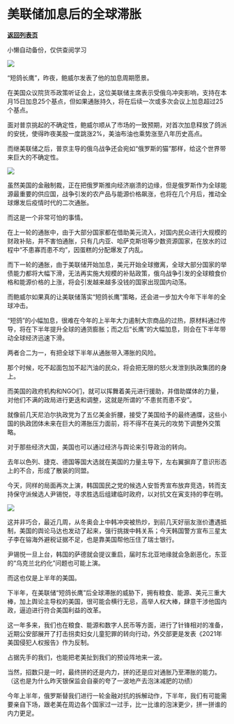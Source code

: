 # 美联储加息后的全球滞胀

[**返回列表页**](/gzh/政事堂2019)

小懒自动备份，仅供查阅学习

![](https://mmbiz.qpic.cn/mmbiz_png/rxhS23yu8cM9G9Affphiaic84hYGqf1Prr0v0dtKHddrv3xtThKW0NvORVJgiaNtS4DQmdwEePdANiaxDMEmJ6Qyvg/640?wx_fmt=png)

  

“短鸽长鹰”，昨夜，鲍威尔发表了他的加息周期愿景。  

  

在美国众议院货币政策听证会上，这位美联储主席表示受俄乌冲突影响，支持在本月15日加息25个基点，但如果通胀持久，将在后续一次或多次会议上加息超过25个基点。

  

面对普京挑起的不确定性，鲍威尔顺从了市场的一致预期，对首次加息释放了鸽派的安抚，使得昨夜美股一度跳涨2%，美油布油也乘势涨至八年历史高点。  

  

而继美联储之后，普京主导的俄乌战争还会宛如“俄罗斯的猫”那样，给这个世界带来巨大的不确定性。

  

![](https://mmbiz.qpic.cn/mmbiz_jpg/rxhS23yu8cM9G9Affphiaic84hYGqf1Prrg8bD6NegafEtELM49zGxCUbiak95cKTxOwd3KiaYcmdkMRosJWBSTnGw/640?wx_fmt=jpeg)

  

虽然美国的金融制裁，正在把俄罗斯推向经济崩溃的边缘，但是俄罗斯作为全球能源最重要的供应国，战争引发的农产品与能源价格飙涨，也将在几个月后，推动全球爆发后疫情时代的二次通胀。

  

而这是一个非常可怕的事情。

  

在上一轮的通胀中，由于大部分国家都在借助美元流入，对国内民众进行大规模的财政补贴，并不害怕通胀，只有几内亚、哈萨克斯坦等少数资源国家，在放水的过程中“不患寡而患不均”，因蛋糕的分配爆发了内乱。

  

而下一轮的通胀，由于美联储开始加息，美元开始全球撤离，全球大部分国家的举债能力都将大幅下滑，无法再实施大规模的补贴政策，俄乌战争引发的全球粮食价格和能源价格的上涨，将会引发越来越多没钱的国家出现国内动荡。

  

而鲍威尔如果真的让美联储落实“短鸽长鹰”策略，还会进一步加大今年下半年的全球冲击。

  

“短鸽”的小幅加息，很难在今年的上半年大力遏制大宗商品的过热，原材料通过传导，将在下半年提升全球的通货膨胀；而之后“长鹰”的大幅加息，则会在下半年带动全球经济迅速下滑。

  

两者合二为一，有把全球下半年从通胀带入滞胀的风险。

  

那个时候，吃不起面包加不起汽油的民众，将会把无限的怒火发泄到执政集团的身上。

  

而美国的政府机构和NGO们，就可以挥舞着美元进行援助，并借助媒体的力量，对他们不满的政局进行更迭和调整，这就是所谓的“不患贫而患不安”。

  

就像前几天尼泊尔执政党为了五亿美金折腰，接受了美国给予的最终通牒，这些小国的执政团体未来在巨大的滞胀压力面前，将不得不在美元的攻势下调整外交策略。

  

对于那些经济大国，美国也可以通过经济与舆论来引导政治的转向。

  

去年以色列、捷克、德国等国大选就在美国的力量主导下，左右翼摒弃了意识形态上的不合，形成了散装的同盟。

  

今天，同样的局面再次上演，韩国国民之党的候选人安哲秀宣布放弃竞选，转而支持保守派候选人尹锡悦，寻求胜选后组建临时政府，以对抗文在寅支持的李在明。

  

![](https://mmbiz.qpic.cn/mmbiz_jpg/rxhS23yu8cM9G9Affphiaic84hYGqf1PrrNV6TM8h56dubJk8mqVmjZvzKl7Qm3iavShg7NYgL7m2xh3qZ5gZa4uQ/640?wx_fmt=jpeg)

  

这并非巧合，最近几周，从冬奥会上中韩冲突被热炒，到前几天好丽友涨价遭遇抵制，美国的舆论马达也发动了起来，强行挑拨中韩关系；今天韩国警方宣布三星太子李在镕海外避税证据不足，也是靠美国帮他压住了瑞士银行。

  

尹锡悦一旦上台，韩国的萨德就会提议重启，届时东北亚地缘就会急剧恶化，东亚的“乌克兰北约化”问题也可能上演。

  

而这也仅是上半年的美国。

  

下半年，在美联储“短鸽长鹰”后全球滞胀的威胁下，拥有粮食、能源、美元三重大棒，加上舆论主导权的美国，很可能会横行无忌，高举人权大棒，肆意干涉他国内政，逼迫进行符合美国利益的改革。

  

这一年多来，我们也在粮食、能源和数字人民币等方面，进行了针锋相对的准备，近期公安部展开了打击拐卖妇女儿童犯罪的转向行动，外交部更是发表《2021年美国侵犯人权报告》作为反制。

  

占据先手的我们，也能把老美扯到我们的预设阵地来一波。

  

当然，招数只是一时，最终拼的还是内力，拼的还是应对通胀乃至滞胀的能力。（这也是为什么昨天银保监会自豪的夸了一波地产去泡沫减肥的功绩）

  

今年上半年，俄罗斯替我们进行一轮金融对抗的拆解动作，下半年，我们有可能需要亲自下场，跟老美在周边各个国家过一过手，比一比谁的泡沫更少，拼一拼谁的内力更足。

  

